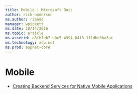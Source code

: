 ```yaml
---
title: Mobile | Microsoft Docs
author: rick-anderson
ms.author: riande
manager: wpickett
ms.date: 10/14/2016
ms.topic: article
ms.assetid: a8fb7eb7-e0e5-4394-84f3-1f1dbe0ba3ac
ms.technology: asp.net
ms.prod: aspnet-core
---
```

# Mobile

*   [Creating Backend Services for Native Mobile Applications](native-mobile-backend.md)